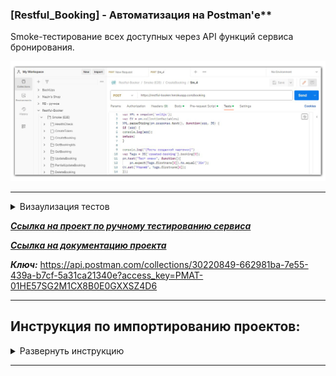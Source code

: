 ### [Restful_Booking] - Автоматизация на Postman'е**
Smoke-тестирование всех доступных через API функций сервиса бронирования.

![title](https://github.com/OQASergey/Restful_Booking-automation_Postman/raw/main/pics/title.png)


---

<details>
  <summary>Визаулизация тестов</summary>
  
  **Запуск тестов:**
  
![PA_RB_start](https://github.com/OQASergey/Restful_Booking-automation_Postman/raw/main/pics/PA_RB_start.gif)

------

**Отображение в консоли Postman'а:**

![PA_RB_console](https://github.com/OQASergey/Restful_Booking-automation_Postman/raw/main/pics/PA_RB_console.gif)

------

**Просмотр ошибок:**

![PA_RB_fails](https://github.com/OQASergey/Restful_Booking-automation_Postman/raw/main/pics/PA_RB_fails.gif)

------

</details>

***[Ссылка на проект по ручному тестированию сервиса](https://github.com/OQASergey/Restful-Booker_Testing/tree/main#restful-booker_testing)***

***[Ссылка на документацию проекта](https://restful-booker.herokuapp.com/apidoc/)***

***Ключ:*** https://api.postman.com/collections/30220849-662981ba-7e55-439a-b7cf-5a31ca21340e?access_key=PMAT-01HE57SG2M1CX8B0E0GXXSZ4D6


___



## **Инструкция по импортированию проектов:**
<details>
  <summary>Развернуть инструкцию</summary>

  
**Для того, чтобы импортировать проект в Вашу коллекцию необходимо сделать следующее:**
- Кликнуть на кнопку "Import" в вашем рабочем пространстве (workspace)

![import1](https://github.com/OQASergey/Restful_Booking-automation_Postman/raw/main/pics/import1.png)
- Вставить ссылку на ключ в появишвееся поле

![import2](https://github.com/OQASergey/Restful_Booking-automation_Postman/raw/main/pics/import2.png)

*В Вашем рабочем пространстве появится новая коллекция с одноимённым названием;*

**Чтобы запустить автотест, необходимо выполнить следующие шаги:**
- Кликнуть на импортированную коллекцию с проектом

![run1](https://github.com/OQASergey/Restful_Booking-automation_Postman/raw/main/pics/run1.png)
- Кликнуть на кнопку "Run collection"

![run2](https://github.com/OQASergey/Restful_Booking-automation_Postman/raw/main/pics/run2.png)
- В выпадающем меню "Advamced Settings" выключить чекбокс "Stop run if an error occers"

![run4](https://github.com/OQASergey/Restful_Booking-automation_Postman/raw/main/pics/run4.png)
- Открыть консоль postman'а (в низу экрана)

![run3](https://github.com/OQASergey/Restful_Booking-automation_Postman/raw/main/pics/run3.png)
- Кликнуть на кнопку "Run [название проекта]"

![run5](https://github.com/OQASergey/Restful_Booking-automation_Postman/raw/main/pics/run5.png)

*Запустятся автотесты. Вся инфомация по результатам тестов отображается в логах консоли postman'а*

![run6](https://github.com/OQASergey/Restful_Booking-automation_Postman/raw/main/pics/run6.png)
</details>

---
